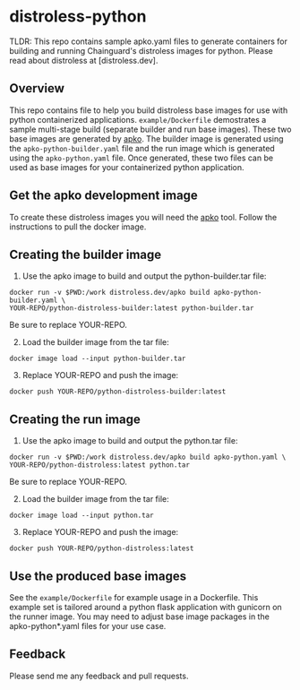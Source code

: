 # distroless-python
TLDR: This repo contains sample apko.yaml files to generate containers for building and running Chainguard's distroless images for python. Please read about distroless at [distroless.dev].

## Overview
This repo contains file to help you build distroless base images for use with python containerized applications. `example/Dockerfile` demostrates a sample multi-stage build (separate builder and run base images). These two base images are generated by [apko](https://github.com/distroless/apko). The builder image is generated using the `apko-python-builder.yaml` file and the run image which is generated using the `apko-python.yaml` file. Once generated, these two files can be used as base images for your containerized python application.

## Get the apko development image
To create these distroless images you will need the [apko](https://github.com/distroless/apko) tool. Follow the instructions to pull the docker image.

## Creating the builder image
1. Use the apko image to build and output the python-builder.tar file:

```
docker run -v $PWD:/work distroless.dev/apko build apko-python-builder.yaml \ 
YOUR-REPO/python-distroless-builder:latest python-builder.tar
```

Be sure to replace YOUR-REPO.

2. Load the builder image from the tar file:

`docker image load --input python-builder.tar`

3. Replace YOUR-REPO and push the image:

`docker push YOUR-REPO/python-distroless-builder:latest`

## Creating the run image
1. Use the apko image to build and output the python.tar file:

```
docker run -v $PWD:/work distroless.dev/apko build apko-python.yaml \
YOUR-REPO/python-distroless:latest python.tar
```

Be sure to replace YOUR-REPO.

2. Load the builder image from the tar file:

`docker image load --input python.tar`

3. Replace YOUR-REPO and push the image:

`docker push YOUR-REPO/python-distroless:latest`

## Use the produced base images

See the `example/Dockerfile` for example usage in a Dockerfile. This example set is tailored around a python flask application with gunicorn on the runner image. You may need to adjust base image packages in the apko-python*.yaml files for your use case.

## Feedback
Please send me any feedback and pull requests.
